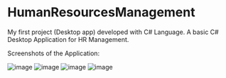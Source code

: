 # HumanResourcesManagement
My first project (Desktop app) developed with C# Language.
A basic C# Desktop Application for HR Management.

Screenshots of the Application:

![image](https://user-images.githubusercontent.com/27304038/125353187-830e8880-e362-11eb-9e62-b696958e71f3.png)
![image](https://user-images.githubusercontent.com/27304038/125353049-578b9e00-e362-11eb-85cf-577141d1e894.png)
![image](https://user-images.githubusercontent.com/27304038/125353287-a33e4780-e362-11eb-8464-ecf7c66ce04e.png)
![image](https://user-images.githubusercontent.com/27304038/125353355-bcdf8f00-e362-11eb-95cf-6b8955c844a5.png)

